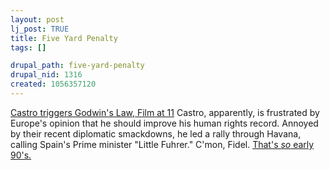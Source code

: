 ```yaml
--- 
layout: post
lj_post: TRUE
title: Five Yard Penalty
tags: []

drupal_path: five-yard-penalty
drupal_nid: 1316
created: 1056357120
---
```

<a href="http://www.miami.com/mld/miamiherald/2003/06/13/news/world/americas/6077016.htm" target="_blank">Castro triggers Godwin's Law, Film at 11</a>
Castro, apparently, is frustrated by Europe's opinion that he should improve his human rights record. Annoyed by their recent diplomatic smackdowns, he led a rally through Havana, calling Spain's Prime minister "Little Fuhrer." C'mon, Fidel. <a href="http://www.faqs.org/faqs/usenet/legends/godwin/" target="_blank">That's <i>so</i> early 90's.</a>
